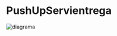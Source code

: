 ﻿# PushUpServientrega

![diagrama](https://github.com/lauravramirez27/PushUpServientrega/assets/124936044/549d75a4-e137-488b-a414-c67a28fceba2)



